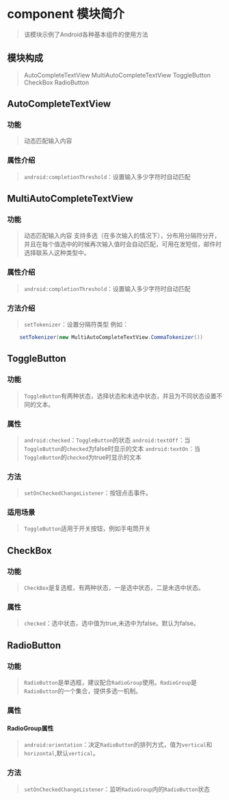# component 模块简介
> 该模块示例了Android各种基本组件的使用方法
## 模块构成
> AutoCompleteTextView
> MultiAutoCompleteTextView
> ToggleButton
> CheckBox
> RadioButton

## AutoCompleteTextView
### 功能
> 动态匹配输入内容

### 属性介绍
> `android:completionThreshold`：设置输入多少字符时自动匹配

## MultiAutoCompleteTextView
### 功能
> 动态匹配输入内容
> 支持多选（在多次输入的情况下），分布用分隔符分开，并且在每个值选中的时候再次输入值时会自动匹配，可用在发短信，邮件时选择联系人这种类型中。

### 属性介绍
> `android:completionThreshold`：设置输入多少字符时自动匹配

### 方法介绍
> `setTokenizer`：设置分隔符类型 例如：
```java 
	setTokenizer(new MultiAutoCompleteTextView.CommaTokenizer())
```

## ToggleButton
### 功能
> `ToggleButton`有两种状态，选择状态和未选中状态，并且为不同状态设置不同的文本。

### 属性
> `android:checked`：`ToggleButton`的状态
> `android:textOff`：当`ToggleButton`的`checked`为false时显示的文本
> `android:textOn`：当`ToggleButton`的`checked`为true时显示的文本
### 方法
> `setOnCheckedChangeListener`：按钮点击事件。
### 适用场景
> `ToggleButton`适用于开关按钮，例如手电筒开关

## CheckBox
### 功能
> `CheckBox`是复选框，有两种状态，一是选中状态，二是未选中状态。 
### 属性
> `checked`：选中状态，选中值为true,未选中为false。默认为false。

## RadioButton
### 功能
> `RadioButton`是单选框，建议配合`RadioGroup`使用。`RadioGroup`是`RadioButton`的一个集合，提供多选一机制。
### 属性
#### RadioGroup属性
> `android:orientation`：决定`RadioButton`的排列方式，值为`vertical`和`horizontal`,默认`vertical`。
### 方法
> `setOnCheckedChangeListener`：监听`RadioGroup`内的`RadioButton`状态
